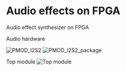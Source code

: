 # Audio effects on FPGA

Audio effect synthesizer on FPGA

Audio hardware

![PMOD_I2S2](https://euborw.bl.files.1drv.com/y4mwscr7u3Q0WJKuOjfrLSFswmMhJFcQz_qvUDQmWPsWANUPPx3s-RrdHahplWN4MPxWtFJAZCzZokzS9oG3hJRHTa8-hztUF-5ix6DoEZ3FbW79HuWuWykaC6-vPQCz_jN-qtZzENmEM_CL7x6Fu-V3fVBwSbUUZ1B4FpyTJbHc2y09jmmIoznP9JKdHkloQC22fRvzkGEwn-uEL7m5GIYtg/pmod_i2s2.jpg) ![PMOD_I2S2_package](https://jhuenw.bl.files.1drv.com/y4mh-JRwzfInJGsB7npvB02QFP4E8O0fYseJrh7mCKZPhDtrRKAkyIU4vrSgIPZ57SPrRugP-CoS5pu-_W9fq1E2gV9SOYeyPc2In_a5uqQzCtwXbUYRvOQnHEt-zomphOLXn2Uw7RpaKbKLNvgQfF-pJNqbiX5LAaW5zODYNF66IESQ3uHqDSOCEtjt620oITZFzO71EyDkpSPB3bvZ61J6Q/pmod_i2s2_package.png)


Top module
![Top module](https://sqtelw.bl.files.1drv.com/y4mlXUriQGOxMGSBp6BmJnRkzW-bHo_G6xQlGBU3ApJFoufn-A9Og4J6JGYTog7TlxL6ZbedzLgP9hDjVF13TKhyuxEm-naD8dsrNjLRAn25YDa2BcQOAjHDRWS-00907IVI5ieVeTlFzPVoMkXb-xzjnfGCfC39y8fCIhgy7ZA0O1U8rkYj9LuDm_M5Ax7zs6MJj9c1gnFHGCdvNerxTifug/top-audio-effects.png)
